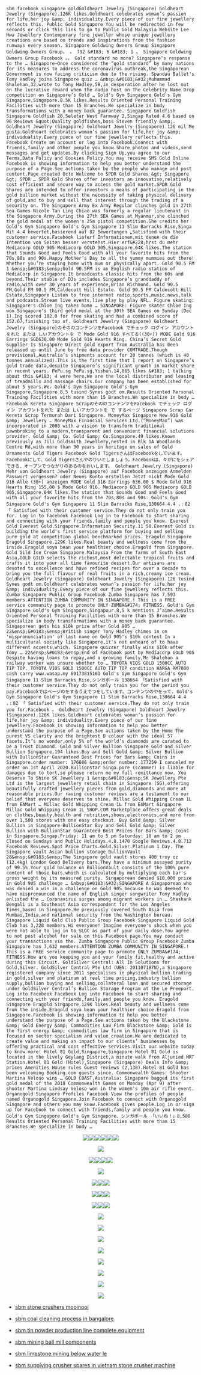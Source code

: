 
```
sbm facebook singapore goldGoldheart Jewelry (Singapore) Goldheart Jewelry (Singapore).126K likes.Goldheart celebrates woman’s passion for life,her joy &amp; individuality.Every piece of our fine jewellery reflects this. Public Gold Singapore You will be redirected in few seconds or click this link to go to Public Gold Malaysia Website Lee Hwa Jewellery Contemporary fine jeweller whose unique jewellery creations are based on trends and inspirations from the fashion runways every season. Singapore Goldwing Owners Group Singapore Goldwing Owners Group， 。 792 &#183; 6 &#183; 1 。 Singapore Goldwing Owners Group Facebook 。。 Gold standard no more? Singapore’s response to the … Singapore—Once considered the “gold standard” by many nations for its measures to address the coronavirus outbreak,the Singaporean Government is now facing criticism due to the rising. Spandau Ballet's Tony Hadley joins Singapore quiz … &nbsp;&#0183;&#32;Muhammad Shalehan,32,wrote to Tony Hadley,59,in desperation after he lost out on the lucrative reward when the radio host on The Celebrity Name Drop competition on Singapore’s Gold … Gold's Gym Singapore Gold's Gym Singapore,Singapore.8.5K likes.Results Oriented Personal Training Facilities with more than 15 Branches.We specialize in body transformations with a money back guarantee. Singapore Goldfish Singapore Goldfish 20,Seletar West Farmway 2,Singap Rated 4.6 based on 96 Reviews &quot;Quality goldfishes,boss Steven friendly &amp;. Goldheart Jewelry (Singapore) Goldheart Jewelry (Singapore).126 mil Me gusta.Goldheart celebrates woman’s passion for life,her joy &amp; individuality.Every piece of our fine jewellery reflects this. Facebook Create an account or log into Facebook.Connect with friends,family and other people you know.Share photos and videos,send messages and get updates.By clicking Sign Up,you agree to our Terms,Data Policy and Cookies Policy.You may receive SMS Gold Online Facebook is showing information to help you better understand the purpose of a Page.See actions taken by the people who manage and post content.Page created Octo Welcome to SPDR Gold Shares &gt; Singapore &gt; SPDR … SPDR Gold Shares offer investors an innovative,relatively cost efficient and secure way to access the gold market.SPDR Gold Shares are intended to offer investors a means of participating in the gold bullion market without the necessity of taking physical delivery of gold,and to buy and sell that interest through the trading of a security on. The Singapore Army Ex Army Regular clinches gold in 27th Sea Games Nicole Tan Ling Chiao was formerly a regular lieutenant in the Singapore Army.During the 27th SEA Games at Myanmar,she clinched the gold medal at the women's 25m pistol competition.She credits her Gold's Gym Singapore Gold's Gym Singapore 11 Slim Barracks Rise,Singa Mit 4.4 bewertet,basierend auf 82 Bewertungen „Satisfied with their customer service.Facebook liefert Informationen,mit denen du die Intention von Seiten besser verstehst.Hier erf&#228;hrst du mehr Mediacorp GOLD 905 Mediacorp GOLD 905,Singapore.64K likes.The station that Sounds Good and Feels Good with all your favorite hits from the 70s,80s and 90s.Happy Mother’s Day to all the yummy mummies out there! Whether you’re staying home with mum or physically apart. Gold 90.5 FM 1 &ensp;&#0183;&ensp;Gold 90.5FM is an English radio station of MediaCorp in Singapore.It broadcasts classic hits from the 60s and beyond.Their stable of DJs includes Singapore’s granddaddy of radio,with over 30 years of experience,Brian Richmond. Gold 90.5 FM,Gold FM 90.5 FM,Caldecott Hill Estate. Gold 90.5 FM Caldecott Hill Estate,Singapore Listen to free internet radio,sports,music,news,talk and podcasts.Stream live events,live play by play NFL. Figure skating: Singapore's Chloe Ing takes home … SINGAPORE: Figure skater Chloe Ing won Singapore's third gold medal at the 30th SEA Games on Sunday (Dec 1).Ing scored 102.0 for free skating and had a combined score of 152.67,finishing top of. Goldheart Jewelry (Singapore) Goldheart Jewelry (Singapore)のそののコンテンツをFacebook でチェック ログイン アカウントをれた または しいアカウントを で Mode Gold 916 すべてる((30+)) MODE Gold 916 Earrings SGD636.00 Mode Gold 916 Hearts Ring. China’s Secret Gold Supplier Is Singapore Direct gold export from Australia has been released up until June by free data provider COMTRADE.Though provisional,Australia’s shipments account for 20 tonnes (which is 40 tonnes annualized).This is the first time that I report on Singapore’s gold trade data,despite Singapore’s significant growth in market share in recent years. PePu.sg PePu.sg,Yishun.14,865 likes &#183; 1 talking about this &#183; 4 were here.We are the local distributor and leasing of treadmills and massage chairs.Our company has been established for about 5 years.We. Gold's Gym Singapore Gold's Gym Singapore,Singapore.8,5 tusind Synes godt om.Results Oriented Personal Training Facilities with more than 15 Branches.We specialize in body … Facebook Kereta Singapore ScrapのそののコンテンツをFacebook でチェック ログイン アカウントをれた または しいアカウントを で するページ Singapore Scrap Car Kereta Scrap Termurah Dari Singapore. MoneyMax Singapore New 916 Gold &amp; Jewellery … MoneyMax Financial Services Ltd.(“MoneyMax”) was incorporated in 2008 with a vision to transform traditional pawnbroking to a modern,transparent and convenient financial solutions provider. Gold &amp; Co. Gold &amp; Co.Singapore.49 likes.Known previously as Jili Goldsmith Jewellery,nested in Blk 1A Woodlands Centre Rd,with more than 30 years in heritage on sales of Gold Ornaments Gold Tigers Facebook Gold TigersさんはFacebookをしています。Facebookにして、Gold Tigersさんやのりいとしましょう。Facebookは、々がにをシェアできる、オープンでつながりのあるのをおいします。 Goldheart Jewelry (Singapore) Mehr von Goldheart Jewelry (Singapore) auf Facebook anzeigen Anmelden Passwort vergessen? oder Neues Konto erstellen Jetzt nicht Mode Gold 916 Alle (30+) anzeigen MODE Gold 916 Earrings 636,00 $ Mode Gold 916 Hearts Ring 155,00 $ Mode Gold 916. Mediacorp GOLD 905 Mediacorp GOLD 905,Singapore.64K likes.The station that Sounds Good and Feels Good with all your favorite hits from the 70s,80s and 90s. Gold's Gym Singapore Gold's Gym Singapore 11 Slim Barracks Rise,138664 4.4 ，：82 「 Satisfied with their customer service.They do not only train you for. Log in to Facebook Facebook Log in to Facebook to start sharing and connecting with your friends,family and people you know. Everest Gold Everest Gold.Singapore.Information Security.11 50.Everest Gold is building the world's first service platform for buying and selling pure gold at competition global benchmarked prices. Eragold Singapore Eragold Singapore.129K likes.Real beauty and wellness come from the inside.Eragold soya bean your healthier choice.Eragold from Singapore. Gold Gild Ice Cream Singapore Malaysia From the farms of South East Asia,GOLD GILD selects the richest,most delectable tropical fruits and crafts it into your all time favourite dessert.Our artisans are devoted to excellence and have refined recipes for over a decade to bring you the full flavour of real fruits in a rich,creamy ice cream. Goldheart Jewelry (Singapore) Goldheart Jewelry (Singapore).126 tusind Synes godt om.Goldheart celebrates woman’s passion for life,her joy &amp; individuality.Every piece of our fine jewellery reflects this. Zumba Singapore Public Group Facebook Zumba Singapore has 7,593 members.ATTENTION ZUMBA COMMUNITY IN SINGAPORE.! This is a FREE service community page to promote ONLY ZUMBA&#174; FITNESS. Gold's Gym Singapore Gold's Gym Singapore,Singapour.8,5 k mentions J’aime.Results Oriented Personal Training Facilities with more than 15 Branches.We specialize in body transformations with a money back guarantee. Singaporean gets his $10k prize after Gold 905 … 22&ensp;&#0183;&ensp;British singer Tony Hadley chimes in on 'mispronunciation' of last name on Gold 905's $10k contest In a multicultural society like Singapore,it's not unheard of to have different accents,which. Singapore quizzer finally wins $10k after Tony … 22&ensp;&#0183;&ensp;End of Facebook post by Mediacorp GOLD 905 Despite having loans to repay,and a growing family,Mr Shalehan a railway worker was unsure whether to … TOYOTA VIOS GOLD 1500CC AUTO TIP TOP. TOYOTA VIOS GOLD 1500CC AUTO TIP TOP condition HARGA RM7000 cash carry www.wasap.my 60173815161 Gold's Gym Singapore Gold's Gym Singapore 11 Slim Barracks Rise,シンガポール 138664 「Satisfied with their customer service.They do not only train you for the period you pay.Facebookではページのをするうえでつをしています。コンテンツのやをって. Gold's Gym Singapore Gold's Gym Singapore 11 Slim Barracks Rise,138664 4.4 ，：82 「 Satisfied with their customer service.They do not only train you for.Facebook 。 Goldheart Jewelry (Singapore) Goldheart Jewelry (Singapore).126K likes.Goldheart celebrates woman’s passion for life,her joy &amp; individuality.Every piece of our fine jewellery.Facebook is showing information to help you better understand the purpose of a Page.See actions taken by the Home The purest VS clarity and the brightest D colour with the ideal 57 facets.It’s no wonder,only 5% of the world’s diamonds are curated to be a Trust Diamond. Gold and Silver Bullion Singapore Gold and Silver Bullion Singapore.194 likes.Buy and Sell Gold &amp; Silver Bullion with BullionStar Guaranteed Best Prices for Bars &amp; Coins in Singapore.order number: 176686 &amp;order number: 177259 I canceled my order on 1st April 2020.Bullionstar Singa.pore (scammer) is liable for damages due to tort,so please return me my full remittance now. You Deserve To Shine SK Jewellery 1 &ensp;&#0183;&ensp;SK Jewellery Pte Ltd is the largest jewellery retail chain in Singapore (SG),offering beautifully crafted jewellery pieces from gold,diamonds and more at reasonable prices.Our raving customer reviews are a testament to our belief that everyone deserves to shine. Millac Gold Whipping Cream 1L from EAMart … Millac Gold Whipping Cream 1L from EAMart Singapore Millac Gold Whipping Cream 1L SHOP.COM Marketplace offers great deals on clothes,beauty,health and nutrition,shoes,electronics,and more from over 1,500 stores with one easy checkout. Buy Gold &amp; Silver Bullion in Singapore BullionStar Buy and Sell Gold &amp; Silver Bullion with BullionStar Guaranteed Best Prices for Bars &amp; Coins in Singapore.Singap.Friday: 11 am to 5 pm Saturday: 10 am to 2 pm Closed on Sundays and Public Holidays.4.8.1470 Google Reviews.4.8.712 Facebook Reviews.Spot Price Charts.Gold.Silver.Platinum 1 Day. The Singapore vault Asian bullion storage BullionVault 28&ensp;&#0183;&ensp;The Singapore gold vault stores 400 troy oz (12.4kg) London Good Delivery bars.They have a minimum assayed purity of 99.5%.Your gold balance on BullionVault consists of the 100% pure content of those bars,which is calculated by multiplying each bar's gross weight by its measured purity. Singaporean denied $10,000 prize in Gold 905 challenge … &nbsp;&#0183;&#32;SINGAPORE A Singaporean who was denied a win in a challenge on Gold 905 because he was deemed to have mispronounced the name of English singer songwriter Tony Hadley enlisted the … Coronavirus surges among migrant workers in … Shashank Bengali is a Southeast Asia correspondent for the Los Angeles Times,based in Singapore.He previously covered South Asia from Mumbai,India,and national security from the Washington bureau. Singapore Liquid Gold Club Public Group Facebook Singapore Liquid Gold Club has 3,228 members.Hi everyone! Imagine everyone's shock when you were not able to log in to SLGC as part of your daily dose.You agree to not post alcohol for sale on this Facebook page.You may conduct your transactions via the. Zumba Singapore Public Group Facebook Zumba Singapore has 7,632 members.ATTENTION ZUMBA COMMUNITY IN SINGAPORE.! This is a FREE service community page to promote ONLY ZUMBA&#174; FITNESS.How are you keeping you and your family fit,healthy and active during this Circuit. GoldSilver Central: All In Solutions for Gold,Silver. GoldSilver Central Pte Ltd (UEN: 201107187N),a Singapore registered company since 2011 specialises in physical bullion trading in gold,silver and platinum at real time pricing,industry bullion supply,bullion buying and selling,collateral loan and secured storage under GoldSilver Central’s Bullion Storage Program at the Le Freeport. Log into Facebook Facebook Log into Facebook to start sharing and connecting with your friends,family,and people you know. Eragold Singapore Eragold Singapore.129K likes.Real beauty and wellness come from the inside.Eragold soya bean your healthier choice.Eragold from Singapore.Facebook is showing information to help you better understand the purpose of a Page.See actions taken by the Blackstone &amp; Gold Energy &amp; Commodities Law Firm Blackstone &amp; Gold is the first energy &amp; commodities law firm in Singapore that is focused on sector specialism and value creation.We are dedicated to create value and making an impact to our clients’ businesses by offering practical and cost effective services.Visit our website today to know more! Hotel 81 Gold,Singapore,Singapore Hotel 81 Gold is located in the lively Geylang District,a minute walk from Aljunied MRT Station.Hotel 81 Gold (Hotel),Singapore (Singapore) Deals Info &amp; prices Amenities House rules Guest reviews (2,138).Hotel 81 Gold has been welcoming Booking.com guests since. Commonwealth Games: Shooter Martina Veloso wins … GOLD COAST,Australia: Singapore bagged its first gold medal of the 2018 Commonwealth Games on Monday (Apr 9) after shooter Martina Lindsay Veloso won in the women's 10m air rifle event. Organogold Singapore Profiles Facebook View the profiles of people named Organogold Singapore.Join Facebook to connect with Organogold Singapore and others you may know.Facebook gives people.Log in or sign up for Facebook to connect with friends,family and people you know. Gold's Gym Singapore Gold's Gym Singapore、シンガポール 「いいね！」8,588 Results Oriented Personal Training Facilities with more than 15 Branches.We specialize in body … 
```

<div align="center">
  
<a rel="nofollow" href="https://m.shibang-china.com?f=github&k=sbm+facebook+singapore+gold"><img src="https://static.shibang-china.com/en/l.png"></a><img src="https://static.shibang-china.com/en/hw.png"><a rel="nofollow" href="https://m.shibang-china.com/product/?f=github&k=sbm+facebook+singapore+gold"><img src="https://static.shibang-china.com/en/p.png"></a><a rel="nofollow" href="https://m.shibang-china.com/cases/?f=github&k=sbm+facebook+singapore+gold"><img src="https://static.shibang-china.com/en/c.png"></a><a rel="nofollow" href="https://m.shibang-china.com/news/?f=github&k=sbm+facebook+singapore+gold"><img src="https://static.shibang-china.com/en/n.png"></a><a rel="nofollow" href="https://m.shibang-china.com?f=github&k=sbm+facebook+singapore+gold"><img src="https://static.shibang-china.com/en/m.png"></a>

<a rel="nofollow" href="https://m.shibang-china.com/product/?f=github&k=sbm+facebook+singapore+gold"><img src="https://static.shibang-china.com/en/b.jpg"></a>
  
<a rel="nofollow" href="https://m.shibang-china.com/solution-aggregate.html?f=github&k=sbm+facebook+singapore+gold"><img src="https://static.shibang-china.com/en/a.jpg"></a><a rel="nofollow" href="https://m.shibang-china.com/solution-mine.html?f=github&k=sbm+facebook+singapore+gold"><img src="https://static.shibang-china.com/en/m.jpg"></a><a rel="nofollow" href="https://m.shibang-china.com/solution-mill.html?f=github&k=sbm+facebook+singapore+gold"><img src="https://static.shibang-china.com/en/g.jpg"></a><a rel="nofollow" href="https://m.shibang-china.com/solution-epc.html?f=github&k=sbm+facebook+singapore+gold"><img src="https://static.shibang-china.com/en/e.jpg"></a>

<a rel="nofollow" href="https://m.shibang-china.com/product/?f=github&k=sbm+facebook+singapore+gold"><img src="https://static.shibang-china.com/en/a-p.png"></a>

<a rel="nofollow" href="https://m.shibang-china.com/product/crusher/c6x.html?f=github&k=sbm+facebook+singapore+gold"><img src="https://static.shibang-china.com/en/j.jpg"></a><a rel="nofollow" href="https://m.shibang-china.com/product/crusher/ci5x.html?f=github&k=sbm+facebook+singapore+gold"><img src="https://static.shibang-china.com/en/i.jpg"></a><a rel="nofollow" href="https://m.shibang-china.com/product/crusher/hst.html?f=github&k=sbm+facebook+singapore+gold"><img src="https://static.shibang-china.com/en/c.jpg"></a>

<a rel="nofollow" href="https://m.shibang-china.com/product/mill/mtw.html?f=github&k=sbm+facebook+singapore+gold"><img src="https://static.shibang-china.com/en/mtw.jpg"></a><a rel="nofollow" href="https://m.shibang-china.com/product/mill/scm.html?f=github&k=sbm+facebook+singapore+gold"><img src="https://static.shibang-china.com/en/scm.jpg"></a><a rel="nofollow" href="https://m.shibang-china.com/product/mill/lm.html?f=github&k=sbm+facebook+singapore+gold"><img src="https://static.shibang-china.com/en/lm.jpg"></a>

<a rel="nofollow" href="https://m.shibang-china.com/product/sand/vsi6x.html?f=github&k=sbm+facebook+singapore+gold"><img src="https://static.shibang-china.com/en/6x.jpg"></a><a rel="nofollow" href="https://m.shibang-china.com/product/sand/vu.html?f=github&k=sbm+facebook+singapore+gold"><img src="https://static.shibang-china.com/en/vu.jpg"></a><a rel="nofollow" href="https://m.shibang-china.com/product/mobile/klun.html?f=github&k=sbm+facebook+singapore+gold"><img src="https://static.shibang-china.com/en/k.jpg"></a>

<a rel="nofollow" href="https://m.shibang-china.com/cases/?f=github&k=sbm+facebook+singapore+gold"><img src="https://static.shibang-china.com/en/case.png"></a>

<a rel="nofollow" href="https://m.shibang-china.com/cases/aggregate/202.html?f=github&k=sbm+facebook+singapore+gold"><img src="https://static.shibang-china.com/en/c-1.jpg"></a>

<a rel="nofollow" href="https://m.shibang-china.com/cases/aggregate/203.html?f=github&k=sbm+facebook+singapore+gold"><img src="https://static.shibang-china.com/en/c-2.jpg"></a>

<a rel="nofollow" href="https://m.shibang-china.com/cases/mill/123.html?f=github&k=sbm+facebook+singapore+gold"><img src="https://static.shibang-china.com/en/c-3.jpg"></a>

<a rel="nofollow" href="https://m.shibang-china.com/contact_us.html?f=github&k=sbm+facebook+singapore+gold"><img src="https://static.shibang-china.com/en/contact.png"></a>

<a rel="nofollow" href="https://swt.shibang-china.com/?f=github&k=sbm+facebook+singapore+gold"><img src="https://static.shibang-china.com/en/chat.png"></a>

<a rel="nofollow" href="https://whatsapp.shibangsoft.com/WhatsApp.php?f=github&k=sbm+facebook+singapore+gold"><img src="https://static.shibang-china.com/en/whatsapp.png"></a>

<a rel="nofollow" href="https://m.shibang-china.com/?f=github&k=sbm+facebook+singapore+gold"><img src="https://static.shibang-china.com/en/website.png"></a>

</div>


* [sbm stone crushers mooinooi](sbm%20stone%20crushers%20mooinooi.md)

* [sbm coal cleaning process in bangalore](sbm%20coal%20cleaning%20process%20in%20bangalore.md)

* [sbm tin powder production line complete equipment](sbm%20tin%20powder%20production%20line%20complete%20equipment.md)

* [sbm mining ball mill components](sbm%20mining%20ball%20mill%20components.md)

* [sbm limestone mining below water le](sbm%20limestone%20mining%20below%20water%20le.md)

* [sbm supplying crusher spares in vietnam stone crusher machine](sbm%20supplying%20crusher%20spares%20in%20vietnam%20stone%20crusher%20machine.md)